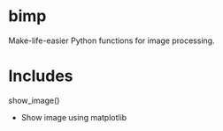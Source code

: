 # bimp
Make-life-easier Python functions for image processing. 

# Includes
show_image()
- Show image using matplotlib
